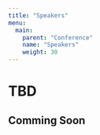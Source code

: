 ```yaml
---
title: "Speakers"
menu: 
  main:
    parent: "Conference"
    name: "Speakers"
    weight: 30
---
```


# TBD

## Comming Soon